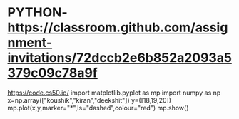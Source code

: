 # PYTHON-https://classroom.github.com/assignment-invitations/72dccb2e6b852a2093a5379c09c78a9f
https://code.cs50.io/
import matplotlib.pyplot as mp
import numpy as np
x=np.array(["koushik","kiran","deekshit"])
y=([18,19,20])
mp.plot(x,y,marker="*",ls="dashed",colour="red")
mp.show()

